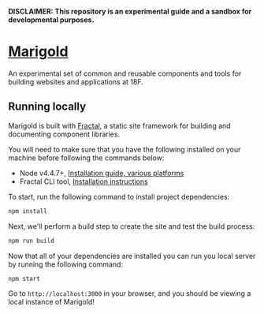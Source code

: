 **DISCLAIMER: This repository is an experimental guide and a sandbox for
developmental purposes.**

# [Marigold](http://federalist.18f.gov.s3-website-us-east-1.amazonaws.com/site/18F/marigold/)

An experimental set of common and reusable components and tools for building
websites and applications at 18F.

## Running locally

Marigold is built with [Fractal], a static site framework for building and
documenting component libraries.

You will need to make sure that you have the following installed on your
machine before following the commands below:

- Node v4.4.7+, [Installation guide, various platforms](https://nodejs.org/en/download/)
- Fractal CLI tool, [Installation instructions](http://fractal.build/guide/installation#installing-the-fractal-cli-tool)

To start, run the following command to install project dependencies:

```sh
npm install
```

Next, we'll perform a build step to create the site and test the build process:

```sh
npm run build
```

Now that all of your dependencies are installed you can run you local server by
running the following command:

```sh
npm start
```

Go to `http://localhost:3000` in your browser, and you should be viewing a
local instance of Marigold!

[Fractal]: http://fractal.build/
